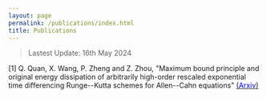 ```yaml
---
layout: page
permalink: /publications/index.html
title: Publications
---
```


> Lastest Update: 16th May 2024

[1] Q. Quan, X. Wang, P. Zheng and Z. Zhou, "Maximum bound principle and original energy dissipation of arbitrarily high-order rescaled exponential time differencing Runge--Kutta schemes for Allen--Cahn equations" [(<font color=Blue>Arxiv</font>)](https://arxiv.org/abs/2404.19188)

